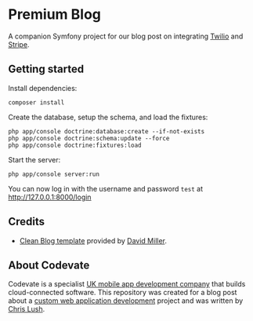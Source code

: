 # Premium Blog

A companion Symfony project for our blog post on integrating [Twilio](https://twilio.com/) and [Stripe](https://stripe.com/).

## Getting started

Install dependencies:

```
composer install
```

Create the database, setup the schema, and load the fixtures:

```
php app/console doctrine:database:create --if-not-exists
php app/console doctrine:schema:update --force
php app/console doctrine:fixtures:load
```

Start the server:

```
php app/console server:run
```

You can now log in with the username and password `test` at http://127.0.0.1:8000/login

## Credits

- [Clean Blog template](https://startbootstrap.com/template-overviews/clean-blog/) provided by [David Miller](http://davidmiller.io/).

## About Codevate
Codevate is a specialist [UK mobile app development company](https://www.codevate.com/) that builds cloud-connected software. This repository was created for a blog post about a [custom web application development](https://www.codevate.com/services/web-development) project and was written by [Chris Lush](https://github.com/lushc).
